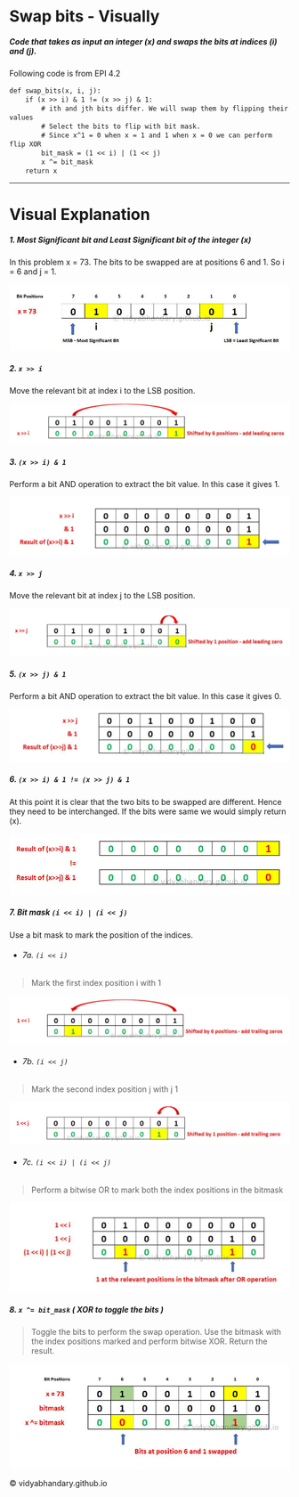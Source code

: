 # Swap bits - Visually
##### Code that takes as input an integer (x) and swaps the bits at indices (i) and (j).

Following code is from EPI 4.2
```
def swap_bits(x, i, j):
    if (x >> i) & 1 != (x >> j) & 1:
        # ith and jth bits differ. We will swap them by flipping their values
        # Select the bits to flip with bit mask. 
        # Since x^1 = 0 when x = 1 and 1 when x = 0 we can perform flip XOR
        bit_mask = (1 << i) | (1 << j)
        x ^= bit_mask
    return x
```
----
# Visual Explanation

##### 1. Most Significant bit and Least Significant bit of the integer (x)
In this problem x = 73. The bits to be swapped are at positions 6 and 1. So i = 6 and j = 1.

![](./MSB_LSB.jpg)

##### 2. ```x >> i```
Move the relevant bit at index i to the LSB position.

![](./RShift_i.jpg)

##### 3. ```(x >> i) & 1```
Perform a bit AND operation to extract the bit value. In this case it gives 1.

![](./RShift_i_and_1.jpg)

##### 4. ```x >> j```
Move the relevant bit at index j to the LSB position.

![](./RShift_j.jpg)


##### 5. ```(x >> j) & 1```
Perform a bit AND operation to extract the bit value. In this case it gives 0.

![](./RShift_j_and_1.jpg)

##### 6. ```(x >> i) & 1 != (x >> j) & 1```

At this point it is clear that the two bits to be swapped are different. Hence they need to be interchanged. If the bits were same we would simply return (x).

![](./NotEqual.jpg)

##### 7. Bit mask ```(i << i) | (i << j)``` 
Use a bit mask to mark the position of the indices.

- ###### 7a. ```(i << i)```  

> Mark the first index position i with 1  

![](./LShift_i.jpg)

- ###### 7b. ```(i << j)``` 

> Mark the second index position j with j 1

![](./LShift_j.jpg)

- ###### 7c. ```(i << i) | (i << j)``` 

> Perform a bitwise OR to mark both the index positions in the bitmask

![](./LShift_i_and_j_OR.jpg)

##### 8. ```x ^= bit_mask``` ( XOR to toggle the bits )

> Toggle the bits to perform the swap operation. Use the bitmask with the index positions marked and perform bitwise XOR. Return the result.

![](./Final_BitMask_Swap.jpg)

&copy; vidyabhandary.github.io
 





